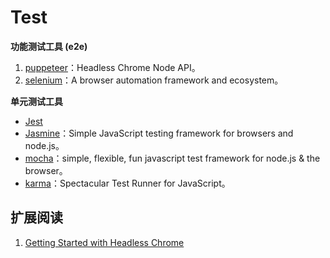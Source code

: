 # Test

**功能测试工具 (e2e)**

1. [puppeteer](https://github.com/GoogleChrome/puppeteer)：Headless Chrome Node API。
2. [selenium](https://github.com/SeleniumHQ/selenium)：A browser automation framework and ecosystem。

**单元测试工具**

* [Jest](https://github.com/facebook/jest)
* [Jasmine](https://github.com/jasmine/jasmine)：Simple JavaScript testing framework for browsers and node.js。
* [mocha](https://github.com/mochajs/mocha)：simple, flexible, fun javascript test framework for node.js & the browser。
* [karma](https://github.com/karma-runner/karma)：Spectacular Test Runner for JavaScript。

## 扩展阅读

1. [Getting Started with Headless Chrome](https://developers.google.cn/web/updates/2017/04/headless-chrome)

